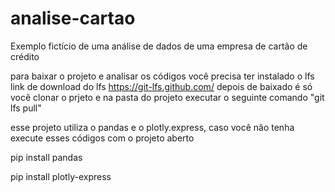 # analise-cartao
Exemplo fictício de uma análise de dados de uma empresa de cartão de crédito

para baixar o projeto e analisar os códigos você precisa ter instalado o lfs link de download do lfs https://git-lfs.github.com/ depois de baixado 
é só você clonar o prjeto e na pasta do projeto executar o seguinte comando 
"git lfs pull"

esse projeto utiliza o pandas e o plotly.express, caso você não tenha execute esses códigos com o projeto aberto

pip install pandas

pip install plotly-express
